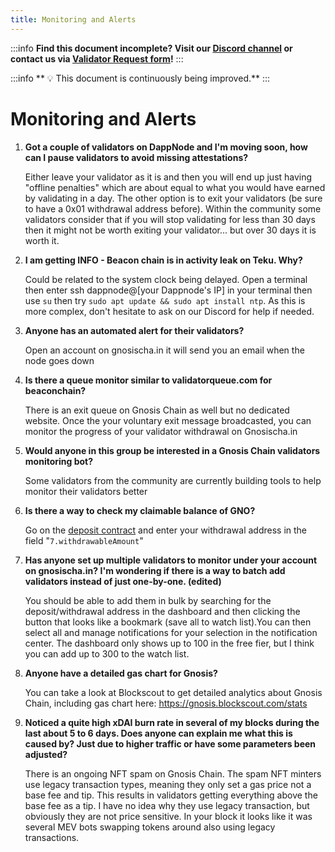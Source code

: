 ```yaml
---
title: Monitoring and Alerts
---
```


:::info
**Find this document incomplete? Visit our [Discord channel](https://discord.gg/gnosis) or contact us via [Validator Request form](https://tally.so/r/3y4V1W)!** 
:::

:::info
** :bulb: This document is continuously being improved.** 
:::

# Monitoring and Alerts

1. **Got a couple of validators on DappNode and I'm moving soon, how can I pause validators to avoid missing attestations?**

    Either leave your validator as it is and then you will end up just having "offline penalties" which are about equal to what you would have earned by validating in a day. The other option is to exit your validators (be sure to have a 0x01 withdrawal address before). Within the community some validators consider that if you will stop validating for less than 30 days then it might not be worth exiting your validator... but over 30 days it is worth it.
    
2. **I am getting INFO - Beacon chain is in activity leak on Teku. Why?**

    Could be related to the system clock being delayed. Open a terminal then enter ssh dappnode@[your Dappnode's IP] in your terminal then use `su` then try `sudo apt update && sudo apt install ntp`. As this is more complex, don't hesitate to ask on our Discord for help if needed.
    
3. **Anyone has an automated alert for their validators?**
    
    Open an account on gnosischa.in it will send you an email when the node goes down
    
4. **Is there a queue monitor similar to validatorqueue.com for beaconchain?**
    
    There is an exit queue on Gnosis Chain as well but no dedicated website. Once the your voluntary exit message broadcasted, you can monitor the progress of your validator withdrawal on Gnosischa.in
    
5. **Would anyone in this group be interested in a Gnosis Chain validators monitoring bot?**
    
    Some validators from the community are currently building tools to help monitor their validators better
    
6. **Is there a way to check my claimable balance of GNO?**
    
    Go on the [deposit contract](https://gnosisscan.io/address/0x0B98057eA310F4d31F2a452B414647007d1645d9#readProxyContract) and enter your withdrawal address in the field "`7.withdrawableAmount`"
    
7. **Has anyone set up multiple validators to monitor under your account on gnosischa.in? I'm wondering if there is a way to batch add validators instead of just one-by-one. (edited)**
    
    You should be able to add them in bulk by searching for the deposit/withdrawal address in the dashboard and then clicking the button that looks like a bookmark (save all to watch list).You can then select all and manage notifications for your selection in the notification center. The dashboard only shows up to 100 in the free fier, but I think you can add up to 300 to the watch list.
    
8. **Anyone have a detailed gas chart for Gnosis?**
    
    You can take a look at Blockscout to get detailed analytics about Gnosis Chain, including gas chart here: https://gnosis.blockscout.com/stats
    
9. **Noticed a quite high xDAI burn rate in several of my blocks during the last about 5 to 6 days. Does anyone can explain me what this is caused by? Just due to higher traffic or have some parameters been adjusted?**
    
    There is an ongoing NFT spam on Gnosis Chain. The spam NFT minters use legacy transaction types, meaning they only set a gas price not a base fee and tip. This results in validators getting everything above the base fee as a tip. I have no idea why they use legacy transaction, but obviously they are not price sensitive. In your block it looks like it was several MEV bots swapping tokens around also using legacy transactions.
